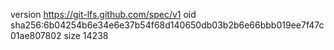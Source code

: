 version https://git-lfs.github.com/spec/v1
oid sha256:6b04254b6e34e6e37b54f68d140650db03b2b6e66bbb019ee7f47c01ae807802
size 14238
